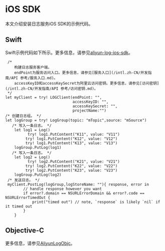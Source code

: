 # iOS SDK

本文介绍安装日志服务iOS SDK的示例代码。

## Swift

Swift示例代码如下所示。更多信息，请参见[aliyun-log-ios-sdk](https://github.com/aliyun/aliyun-log-ios-sdk?spm=5176.doc43145.2.3.AKDn3Z)。

```
 /*
    构建日志服务客户端。
    endPoint为服务访问入口。更多信息，请参见[服务入口](/intl.zh-CN/开发指南/API 参考/服务入口.md)。
    accessKeyID和accessKeySecret为阿里云访问密钥。更多信息，请参见[访问密钥](/intl.zh-CN/开发指南/API 参考/访问密钥.md)。
 */
let myClient = try! LOGClient(endPoint: "",
                              accessKeyID: "",
                              accessKeySecret: "",
                              projectName:"")
/* 创建日志组。 */
let logGroup = try! LogGroup(topic: "mTopic",source: "mSource")
   /* 写入一条日志。 */
    let log1 = Log()
          try! log1.PutContent("K11", value: "V11")
         try! log1.PutContent("K12", value: "V12")
         try! log1.PutContent("K13", value: "V13")
    logGroup.PutLog(log1)
   /* 写入一条日志。 */
    let log2 = Log()
          try! log2.PutContent("K21", value: "V21")
         try! log2.PutContent("K22", value: "V22")
         try! log2.PutContent("K23", value: "V23")
    logGroup.PutLog(log2)
 /* 发送日志。 */
 myClient.PostLog(logGroup,logStoreName: ""){ response, error in
        // handle response however you want
        if error?.domain == NSURLErrorDomain && error?.code == NSURLErrorTimedOut {
            print("timed out") // note, `response` is likely `nil` if it timed out
        }
    }
```

## Objective-C

更多信息，请参见[AliyunLogObjc](https://github.com/aliyun/aliyun-log-ios-sdk)。

